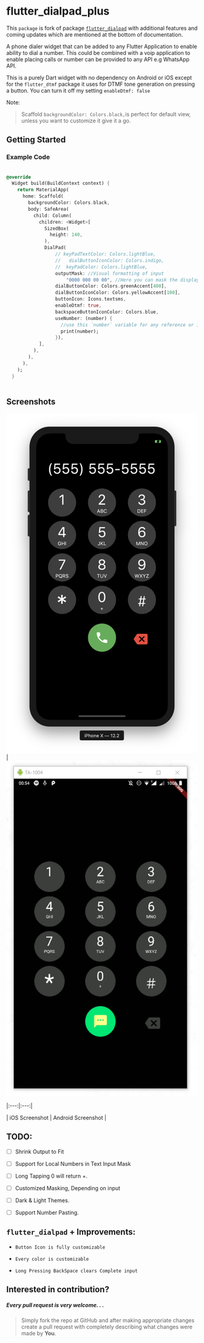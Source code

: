 # flutter_dialpad_plus

This `package` is  fork of package [`flutter_dialpad`](https://pub.dev/packages/flutter_dialpad) with additional features and coming updates which are mentioned at the bottom of documentation.

  
A phone dialer widget that can be added to any Flutter Application to enable ability to dial a number. This could be combined with a voip application to enable placing calls or number can be provided to any API e.g WhatsApp API.


This is a purely Dart widget with no dependency on Android or iOS except for the `flutter_dtmf` package it uses for DTMF tone generation on pressing a button. You can turn it off my setting `enableDtmf: false`

Note:

> Scaffold `backgroundColor: Colors.black,`is perfect for default view, unless you want to customize it give it a go.  

  

## Getting Started
### Example Code

```dart

@override
  Widget build(BuildContext context) {
    return MaterialApp(
      home: Scaffold(
        backgroundColor: Colors.black,
        body: SafeArea(
          child: Column(
            children: <Widget>[
              SizedBox(
                height: 140,
              ),
              DialPad(
                  // keyPadTextColor: Colors.lightBlue,
                  //   dialButtonIconColor: Colors.indigo,
                  //  keyPadColor: Colors.lightBlue,
                  outputMask: //Visual formatting of input
                      "0000 000 00 00", //Here you can mask the display of inserted number. unformatted text won't show up.
                  dialButtonColor: Colors.greenAccent[400],
                  dialButtonIconColor: Colors.yellowAccent[100],
                  buttonIcon: Icons.textsms,
                  enableDtmf: true,
                  backspaceButtonIconColor: Colors.blue,
                  useNumber: (number) {
                    //use this `number` variable for any reference or implementation.
                    print(number);
                  }),
            ],
          ),
        ),
      ),
    );
  }
  
```

## Screenshots

 

![iOS Screenshot](screenshots/screenshot1.png?raw=true "iOS Screenshot") | ![Android Screenshot](screenshots/screenshot3.png?raw=true "Android Screenshot")

|:---:|:---:|

| iOS Screenshot | Android Screenshot |

  

## TODO:
 - [ ]  Shrink Output to Fit
 - [ ]  Support for Local Numbers in Text Input Mask
 - [ ] Long Tapping 0 will return +.
 - [ ]  Customized Masking, Depending on input
 - [ ] Dark & Light Themes.
 - [ ] Support Number Pasting.
  
  

##  `flutter_dialpad` + Improvements:
*  `Button Icon is fully customizable `

*  `Every color is customizable`

*  `Long Pressing BackSpace clears Complete input`

## Interested in contribution? 
#####   Every pull request is very welcome. . .
> Simply fork the repo at GitHub and after making appropriate changes create a pull request with completely describing what changes were made by **You**.